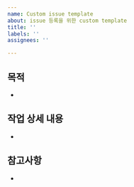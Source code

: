 ```yaml
---
name: Custom issue template
about: issue 등록을 위한 custom template
title: ''
labels: ''
assignees: ''

---
```


## 목적
* 
## 작업 상세 내용
* 
## 참고사항
*
